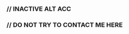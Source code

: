 ###  
###  // INACTIVE ALT ACC 
###  // DO NOT TRY TO CONTACT ME HERE
###  
###  
###  
###  
###  
###  
###  
###  
###  
###  
###  
###  
###  
###  
###  
###  
###  
###  
###  
###  
###  
###  
###  
###  
###  
###  
